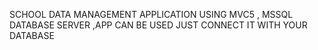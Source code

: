 SCHOOL DATA MANAGEMENT APPLICATION USING MVC5 , MSSQL DATABASE SERVER ,APP CAN BE USED JUST CONNECT IT WITH YOUR DATABASE
